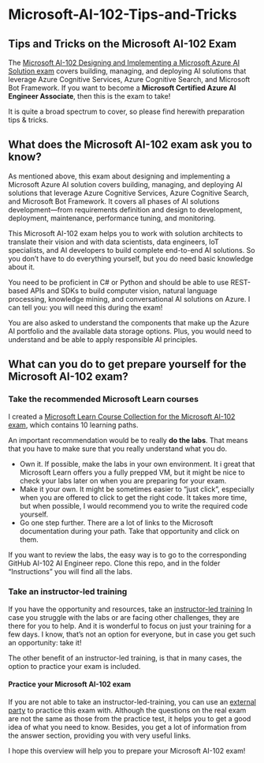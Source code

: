 # Microsoft-AI-102-Tips-and-Tricks

## Tips and Tricks on the Microsoft AI-102 Exam

The [Microsoft AI-102 Designing and Implementing a Microsoft Azure AI Solution exam](https://docs.microsoft.com/en-us/learn/certifications/exams/ai-102) covers building, managing, and deploying AI solutions that leverage Azure Cognitive Services, Azure Cognitive Search, and Microsoft Bot Framework. If you want to become a **Microsoft Certified Azure AI Engineer Associate**, then this is the exam to take!

It is quite a broad spectrum to cover, so please find herewith preparation tips & tricks.

## What does the Microsoft AI-102 exam ask you to know?

As mentioned above, this exam about designing and implementing a Microsoft Azure AI solution covers building, managing, and deploying AI solutions that leverage Azure Cognitive Services, Azure Cognitive Search, and Microsoft Bot Framework. It covers all phases of AI solutions development—from requirements definition and design to development, deployment, maintenance, performance tuning, and monitoring.

This Microsoft AI-102 exam helps you to work with solution architects to translate their vision and with data scientists, data engineers, IoT specialists, and AI developers to build complete end-to-end AI solutions. So you don’t have to do everything yourself, but you do need basic knowledge about it.

You need to be proficient in C# or Python and should be able to use REST-based APIs and SDKs to build computer vision, natural language processing, knowledge mining, and conversational AI solutions on Azure. I can tell you: you will need this during the exam!

You are also asked to understand the components that make up the Azure AI portfolio and the available data storage options. Plus, you would need to understand and be able to apply responsible AI principles.

## What can you do to get prepare yourself for the Microsoft AI-102 exam?

### Take the recommended Microsoft Learn courses

I created a [Microsoft Learn Course Collection for the Microsoft AI-102 exam](https://docs.microsoft.com/en-us/users/mariandragt-datachangers/collections/3gk2uyoy82r0e7), which contains 10 learning paths.

An important recommendation would be to really **do the labs**. That means that you have to make sure that you really understand what you do.

- Own it. If possible, make the labs in your own environment. It i great that Microsoft Learn offers you a fully prepped VM, but it might be nice to check your labs later on when you are preparing for your exam.
- Make it your own. It might be sometimes easier to “just click”, especially when you are offered to click to get the right code. It takes more time, but when possible, I would recommend you to write the required code yourself.
- Go one step further. There are a lot of links to the Microsoft documentation during your path. Take that opportunity and click on them. 

If you want to review the labs, the easy way is to go to the corresponding GitHub AI-102 AI Engineer repo. Clone this repo, and in the folder “Instructions” you will find all the labs.

### Take an instructor-led training

If you have the opportunity and resources, take an [instructor-led training](https://thellpa.com/) In case you struggle with the labs or are facing other challenges, they are there for you to help. And it is wonderful to focus on just your training for a few days. I know, that’s not an option for everyone, but in case you get such an opportunity: take it!

The other benefit of an instructor-led training, is that in many cases, the option to practice your exam is included.

#### Practice your Microsoft AI-102 exam

If you are not able to take an instructor-led-training, you can use an [external party](https://www.measureup.com/) to practice this exam with. Although the questions on the real exam are not the same as those from the practice test, it helps you to get a good idea of what you need to know. Besides, you get a lot of information from the answer section, providing you with very useful links.

I hope this overview will help you to prepare your Microsoft AI-102 exam!

